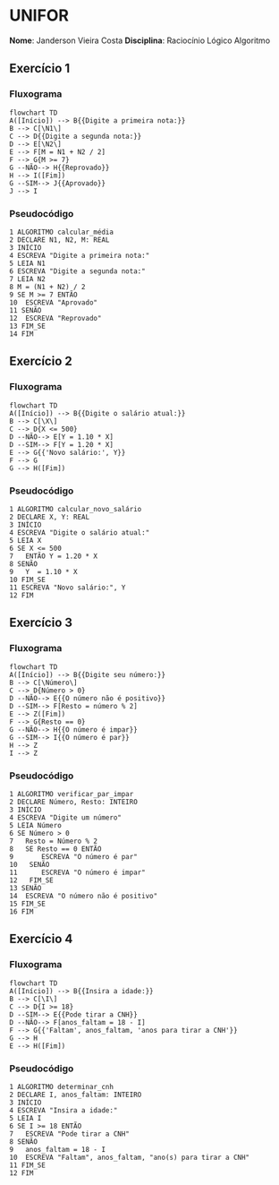 # UNIFOR

**Nome**: Janderson Vieira Costa
**Disciplina**: Raciocínio Lógico Algoritmo

## Exercício 1
### Fluxograma
````mermaid
flowchart TD
A([Início]) --> B{{Digite a primeira nota:}}
B --> C[\N1\]
C --> D{{Digite a segunda nota:}}
D --> E[\N2\]
E --> F[M = N1 + N2 / 2]
F --> G{M >= 7}
G --NÃO--> H{{Reprovado}}
H --> I([Fim])
G --SIM--> J{{Aprovado}}
J --> I
````
### Pseudocódigo
````
1 ALGORITMO calcular_média
2 DECLARE N1, N2, M: REAL
3 INÍCIO
4 ESCREVA "Digite a primeira nota:" 
5 LEIA N1
6 ESCREVA "Digite a segunda nota:"
7 LEIA N2
8 M = (N1 + N2) / 2
9 SE M >= 7 ENTÃO
10 	ESCREVA "Aprovado"
11 SENÃO
12 	ESCREVA "Reprovado"
13 FIM_SE
14 FIM
````

## Exercício 2
### Fluxograma
````mermaid
flowchart TD
A([Início]) --> B{{Digite o salário atual:}}
B --> C[\X\]
C --> D{X <= 500}
D --NÃO--> E[Y = 1.10 * X]
D --SIM--> F[Y = 1.20 * X]
E --> G{{'Novo salário:', Y}}
F --> G
G --> H([Fim])
````
### Pseudocódigo
````
1 ALGORITMO calcular_novo_salário
2 DECLARE X, Y: REAL
3 INÍCIO
4 ESCREVA "Digite o salário atual:" 
5 LEIA X
6 SE X <= 500
7 	ENTÃO Y = 1.20 * X
8 SENÃO
9 	Y  = 1.10 * X
10 FIM_SE
11 ESCREVA "Novo salário:", Y
12 FIM
````

## Exercício 3
### Fluxograma
````mermaid
flowchart TD
A([Início]) --> B{{Digite seu número:}}
B --> C[\Número\]
C --> D{Número > 0}
D --NÃO--> E{{O número não é positivo}}
D --SIM--> F[Resto = número % 2]
E --> Z([Fim])
F --> G{Resto == 0}
G --NÃO--> H{{O número é impar}}
G --SIM--> I{{O número é par}}
H --> Z
I --> Z
````
### Pseudocódigo
````
1 ALGORITMO verificar_par_impar
2 DECLARE Número, Resto: INTEIRO
3 INÍCIO
4 ESCREVA "Digite um número" 
5 LEIA Número
6 SE Número > 0
7 	Resto = Número % 2
8   SE Resto == 0 ENTÃO
9 		ESCREVA "O número é par"
10   SENÃO
11 		ESCREVA "O número é impar"
12   FIM_SE
13 SENÃO
14 	ESCREVA "O número não é positivo"
15 FIM_SE
16 FIM
````

## Exercício 4
### Fluxograma
````mermaid
flowchart TD
A([Início]) --> B{{Insira a idade:}}
B --> C[\I\]
C --> D{I >= 18}
D --SIM--> E{{Pode tirar a CNH}}
D --NÃO--> F[anos_faltam = 18 - I]
F --> G{{'Faltam', anos_faltam, 'anos para tirar a CNH'}}
G --> H
E --> H([Fim])
````
### Pseudocódigo
````
1 ALGORITMO determinar_cnh
2 DECLARE I, anos_faltam: INTEIRO
3 INÍCIO
4 ESCREVA "Insira a idade:" 
5 LEIA I
6 SE I >= 18 ENTÃO
7 	ESCREVA "Pode tirar a CNH"
8 SENÃO
9 	anos_faltam = 18 - I
10 	ESCREVA "Faltam", anos_faltam, "ano(s) para tirar a CNH"
11 FIM_SE
12 FIM
````
